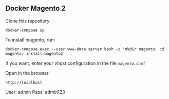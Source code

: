 ## Docker Magento 2

Clone this repository

```
docker-compose up
```

To install magento, run:
```
docker-compose exec --user www-data server bash -c 'mkdir magento; cd magento; install-magento2'
```

If you want, enter your vhost configuration in the file `magento.conf`

Open in the browser
``` 
http://localhost
```

User: admin
Pass: admin123